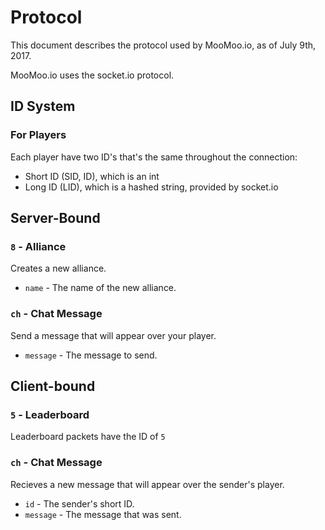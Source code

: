 # Protocol

This document describes the protocol used by MooMoo.io, as of July 9th, 2017.

MooMoo.io uses the socket.io protocol.

## ID System

### For Players

Each player have two ID's that's the same throughout the connection:

* Short ID (SID, ID), which is an int
* Long ID (LID), which is a hashed string, provided by socket.io

## Server-Bound 

### `8` - Alliance

Creates a new alliance.

* `name` - The name of the new alliance.
    
### `ch` - Chat Message

Send a message that will appear over your player.

* `message` - The message to send.

## Client-bound

### `5` - Leaderboard

Leaderboard packets have the ID of `5`

### `ch` - Chat Message

Recieves a new message that will appear over the sender's player.

* `id` - The sender's short ID.
* `message` - The message that was sent.
